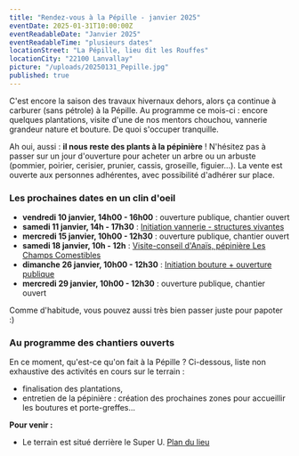 ```yaml
---
title: "Rendez-vous à la Pépille - janvier 2025"
eventDate: 2025-01-31T10:00:00Z
eventReadableDate: "Janvier 2025"
eventReadableTime: "plusieurs dates"
locationStreet: "La Pépille, lieu dit les Rouffes"
locationCity: "22100 Lanvallay"
picture: "/uploads/20250131_Pepille.jpg"
published: true
---
```


C'est encore la saison des travaux hivernaux dehors, alors ça continue à carburer (sans pétrole) à la Pépille. Au programme ce mois-ci : encore quelques plantations, visite d'une de nos mentors chouchou, vannerie grandeur nature et bouture. De quoi s'occuper tranquille.

Ah oui, aussi : **il nous reste des plants à la pépinière** ! N'hésitez pas à passer sur un jour d'ouverture pour acheter un arbre ou un arbuste (pommier, poirier, cerisier, prunier, cassis, groseille, figuier...). La vente est ouverte aux personnes adhérentes, avec possibilité d'adhérer sur place.

<!--more-->

### Les prochaines dates en un clin d'oeil

- **vendredi 10 janvier, 14h00 - 16h00** : ouverture publique, chantier ouvert
- **samedi 11 janvier, 14h - 17h30** : [Initiation vannerie - structures vivantes](https://www.vigiliantes.fr/events/20250111-vannerie-grandeur-nature/)
- **mercredi 15 janvier, 10h00 - 12h30** : ouverture publique, chantier ouvert
- **samedi 18 janvier, 10h - 12h** : [Visite-conseil d'Anaïs, pépinière Les Champs Comestibles](/events/20250118-visite-par-les-champs-comestibles/)
- **dimanche 26 janvier, 10h00 - 12h30** : [Initiation bouture + ouverture publique](https://www.vigiliantes.fr/events/20250126-initiation-bouture/)
- **mercredi 29 janvier, 10h00 - 12h30** : ouverture publique, chantier ouvert

Comme d'habitude, vous pouvez aussi très bien passer juste pour papoter :)

### Au programme des chantiers ouverts

En ce moment, qu'est-ce qu'on fait à la Pépille ? Ci-dessous, liste non exhaustive des activités en cours sur le terrain :

- finalisation des plantations, 
- entretien de la pépinière : création des prochaines zones pour accueillir les boutures et porte-greffes...

**Pour venir :**

- Le terrain est situé derrière le Super U. [Plan du lieu](https://www.openstreetmap.org/#map=17/48.44885/-2.01522&layers=N)
